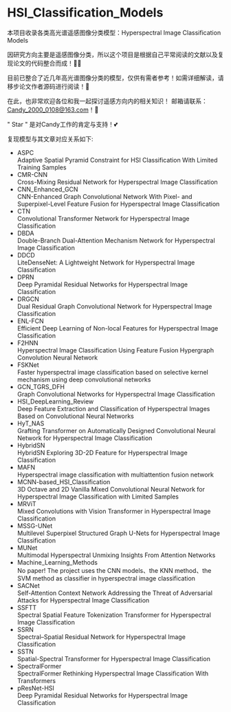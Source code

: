 # HSI_Classification_Models
本项目收录各类高光谱遥感图像分类模型：Hyperspectral Image Classification Models
  
因研究方向主要是遥感图像分类，所以这个项目是根据自己平常阅读的文献以及复现论文的代码整合而成！👩‍💻

目前已整合了近几年高光谱图像分类的模型，仅供有需者参考！如需详细解读，请移步论文作者源码进行阅读！🫡
  
在此，也非常欢迎各位和我一起探讨遥感方向内的相关知识！ 邮箱请联系：Candy_2000_0108@163.com！🤝
  
" Star " 是对Candy工作的肯定与支持！💕  
  
复现模型与其文章对应关系如下:
* ASPC  
Adaptive Spatial Pyramid Constraint for HSI Classification With Limited Training Samples  
* CMR-CNN  
Cross-Mixing Residual Network for Hyperspectral Image Classification
* CNN_Enhanced_GCN  
CNN-Enhanced Graph Convolutional Network With Pixel- and Superpixel-Level Feature Fusion for Hyperspectral Image Classification  
* CTN  
Convolutional Transformer Network for Hyperspectral Image Classification  
* DBDA  
Double-Branch Dual-Attention Mechanism Network for Hyperspectral Image Classification  
* DDCD  
LiteDenseNet: A Lightweight Network for Hyperspectral Image Classification  
* DPRN  
Deep Pyramidal Residual Networks for Hyperspectral Image Classification  
* DRGCN  
Dual Residual Graph Convolutional Network for Hyperspectral Image Classification  
* ENL-FCN  
Efficient Deep Learning of Non-local Features for Hyperspectral Image Classification  
* F2HNN  
Hyperspectral Image Classification Using Feature Fusion Hypergraph Convolution Neural Network
* FSKNet  
Faster hyperspectral image classification based on selective kernel mechanism using deep convolutional networks  
* GCN_TGRS_DFH  
Graph Convolutional Networks for Hyperspectral Image Classification  
* HSI_DeepLearning_Review  
Deep Feature Extraction and Classification of Hyperspectral Images Based on Convolutional Neural Networks  
* HyT_NAS  
Grafting Transformer on Automatically Designed Convolutional Neural Network for Hyperspectral Image Classification  
* HybridSN  
HybridSN Exploring 3D-2D Feature for Hyperspectral Image Classification  
* MAFN  
Hyperspectral image classification with multiattention fusion network  
* MCNN-based_HSI_Classification  
3D Octave and 2D Vanilla Mixed Convolutional Neural Network for Hyperspectral Image Classification with Limited Samples  
* MRViT  
Mixed Convolutions with Vision Transformer in Hyperspectral Image Classification  
* MSSG-UNet  
Multilevel Superpixel Structured Graph U-Nets for Hyperspectral Image Classification  
* MUNet  
Multimodal Hyperspectral Unmixing Insights From Attention Networks  
* Machine_Learning_Methods  
No paper! The project uses the CNN models、the KNN method、the SVM method as classifier in hyperspectral image classification  
* SACNet  
Self-Attention Context Network Addressing the Threat of Adversarial Attacks for Hyperspectral Image Classification  
* SSFTT  
Spectral Spatial Feature Tokenization Transformer for Hyperspectral Image Classification  
* SSRN  
Spectral–Spatial Residual Network for Hyperspectral Image Classification  
* SSTN  
Spatial-Spectral Transformer for Hyperspectral Image Classification  
* SpectralFormer  
SpectralFormer Rethinking Hyperspectral Image Classification With Transformers  
* pResNet-HSI  
Deep Pyramidal Residual Networks for Hyperspectral Image Classification  
